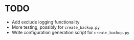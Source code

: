 # TODO
* Add exclude logging functionality
* More testing, possibly for `create_backup.py`
* Write configuration generation script for `create_backup.py`

